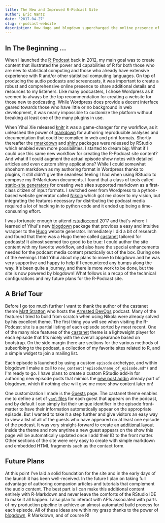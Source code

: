 ```yaml
---
title: The New and Improved R-Podcast Site
author: Eric Nantz
date: '2017-04-27'
slug: r-podcast-website
description: How Hugo and blogdown supercharged the online presence of the R-Podcast
---
```


## In The Beginning ...

When I launched the [R-Podcast](https://www.r-podcast.org) back in 2012, my main goal was to create content that illustrated the power and capabilities of R for both those who are new to statistical computing and those who already have extensive experience with R and/or other statistical computing languages.  On top of producing the audio podcasts and screencasts, it was important to create a robust and comprehensive online presence to share additional details and resources to my listeners.  Like many podcasters, I chose Wordpress as it seemed to always be the top recommendation for creating a website for those new to podcasting.  While Wordpress does provide a decent interface geared towards those who have little or no background in web development, it was nearly impossible to customize the platform without breaking at least one of the many plugins in use.

When Yihui Xie released [knitr](https://yihui.name/knitr/) it was a game-changer for my workflow, as it unleashed the power of [markdown](https://daringfireball.net/projects/markdown/) for authoring reproducible analyses and documentation that could be compiled in web and print formats.  Shortly thereafter the [rmarkdown](http://rmarkdown.rstudio.com/) and [shiny](https://shiny.rstudio.com) packages were released by RStudio which enabled even more possibilities.  I started to dream big: What if I could use this same new workflow for creating the R-Podcast site content?  And what if I could augment the actual episode show notes with detailed articles and even custom shiny applications?  While I could somewhat shoehorn markdown as my authoring format in Wordpress thanks to plugins, it still didn't give the seamless feeling I had when using RStudio to compose my R-Markdown documents.  I found that a class of tools called [static-site generators](https://www.staticgen.com/) for creating web sites supported markdown as a first-class citizen of input formats.  I switched over from Wordpress to a python-based website generator called [Nikola](https://getnikola.com/) which got me closer to my vision, but integrating the features necessary for distributing the podcast media required a lot of hacking in to python code and it ended up being a time-consuming effort.

I was fortunate enough to attend [rstudio::conf](https://www.rstudio.com/conference/) 2017 and that's where I learned of Yihui's new [blogdown](https://github.com/rstudio/blogdown) package that provides a easy and intuitive wrapper to the [Hugo](http://hugodocs.netlify.com/) website generator.  Immediately I did a bit of research and found that there was a Hugo theme called [castanet](https://github.com/mattstratton/castanet) tailored for podcasts!  It almost seemed too good to be true: I could author the site content with my favorite workflow, and also have the special enhancements needed for the podcast media content practically out of the box.  During one of the evenings I told Yihui about my plans to move to blogdown and he was very supportive and happy to help if I encountered any bumps along the way.  It's been quite a journey, and there is more work to be done, but the site is now powered by blogdown!  What follows is a recap of the technical configurations and my future plans for the R-Podcast site.

## A Brief Tour

Before I go too much further I want to thank the author of the castanet theme [Matt Stratton](https://github.com/mattstratton) who hosts the [Arrested DevOps](https://www.arresteddevops.com/) podcast.  Many of the features I tried to build from scratch when using Nikola were already solved by his excellent theme.  The first thing you will see when visiting the R-Podcast site is a partial listing of each episode sorted by most recent.  One of the many nice features of the [castanet](https://github.com/mattstratton/castanet) theme is a lightweight player for each episode that fits nicely with the overall appearance based on bootstrap.  On the side margin there are sections for the various methods of subscribing to the podcast, a collection of my favorite sites related to R, and a simple widget to join a mailing list.  

Each episode is launched by using a custom `episode` archetype, and within blogdown I make a call to `new_content("episode/name_of_episode.md")` and I'm ready to go.  I have plans to create a custom RStudio add-in for authoring new episode posts that mimics the [new post addin](https://github.com/rstudio/blogdown/blob/master/inst/scripts/new_post.R) already part of blogdown, which if nothing else will give me more show content later on!  

One customization I made is the [Guests](https://www.r-podcast.org/guests/) page.  The castanet theme enables me to define a set of [`yaml` files](https://github.com/rbind/r-podcast/tree/master/data/guests) for each guest that appears on the podcast, and by default I can simply list their unique identifier in the episode front-matter to have their information automatically appear on the appropriate episode.  But I wanted to take it a step further and give visitors an easy way to view a list of all of the guests who have appeared on at least one episode of the podcast.  It was very straight-forward to create an [additional layout](https://github.com/thercast/castanet/blob/master/layouts/guests/single.html) inside the theme and now anytime a new guest appears on the show this page will be automatically updated once I add their ID to the front matter.  Other sections of the site were very easy to create with simple markdown and embedded HTML fragments such as the contact form.

## Future Plans

At this point I've laid a solid foundation for the site and in the early days of the launch it has been well-received.  In the future I plan on taking full advantage of authoring companion articles and tutorials that complement the audio content.  The best part is I can make this additional content entirely with R-Markdown and never leave the comforts of the RStudio IDE to make it all happen.  I also plan to interact with APIs associated with parts of my production pipeline to achieve an almost-automated build process for each episode.  All of these ideas are within my grasp thanks to the power of [blogdown](https://bookdown.org/yihui/blogdown/), R Markdown, and of course R!
